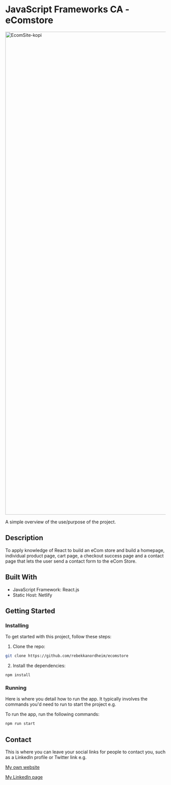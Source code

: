 # JavaScript Frameworks CA - eComstore

<img width="1512" alt="EcomSite-kopi" src="https://github.com/rebekkanordheim/ecomstore/assets/111970970/6af17df2-0a7b-4971-a9c2-1b1d4da4c749">

A simple overview of the use/purpose of the project.

## Description

To apply knowledge of React to build an eCom store and build a homepage, individual product page, cart page, a checkout success page and a contact page that lets the user send a contact form to the eCom Store.

## Built With

- JavaScript Framework: React.js 
- Static Host: Netlify

## Getting Started

### Installing

To get started with this project, follow these steps:

1. Clone the repo:

```bash
git clone https://github.com/rebekkanordheim/ecomstore

```

2. Install the dependencies:

```
npm install
```

### Running

Here is where you detail how to run the app. It typically involves the commands you'd need to run to start the project e.g.

To run the app, run the following commands:

```bash
npm run start
```

## Contact

This is where you can leave your social links for people to contact you, such as a LinkedIn profile or Twitter link e.g.

[My own website](https://rebekkanordheim.no)

[My LinkedIn page](https://www.linkedin.com/in/rebekka-nordheim-903377194/)
